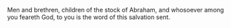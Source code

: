Men and brethren, children of the stock of Abraham, and whosoever among you feareth God, to you is the word of this salvation sent.
